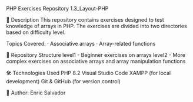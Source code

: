 PHP Exercises Repository 1.3_Layout-PHP

📌 Description
This repository contains exercises designed to test knowledge of arrays in PHP.
The exercises are divided into two directories based on difficulty level.

Topics Covered:
· Associative arrays
· Array-related functions

📁 Repository Structure
 level1 - Beginner exercises on arrays
 level2 - More complex exercises on associative arrays and array manipulation functions
 
🛠️ Technologies Used
PHP 8.2
Visual Studio Code
XAMPP (for local development)
Git & GitHub (for version control)

👤 Author: Enric Salvador
